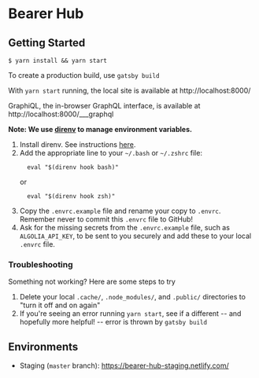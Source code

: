 # Bearer Hub

## Getting Started

```
$ yarn install && yarn start
```

To create a production build, use `gatsby build`

With `yarn start` running, the local site is available at http://localhost:8000/

GraphiQL, the in-browser GraphQL interface, is available at http://localhost:8000/___graphql 

**Note: We use [direnv](https://direnv.net/) to manage environment variables.**

1. Install direnv. See instructions [here](https://github.com/direnv/direnv#install).
2. Add the appropriate line to your `~/.bash` or `~/.zshrc` file:
    ```
      eval "$(direnv hook bash)"
    ```
    or
    ```
      eval "$(direnv hook zsh)"
    ```
3. Copy the `.envrc.example` file and rename your copy to `.envrc`. Remember never to commit this `.envrc` file to GitHub!
4. Ask for the missing secrets from the `.envrc.example` file, such as `ALGOLIA_API_KEY`, to be sent to you securely and add these to your local `.envrc` file. 

### Troubleshooting

Something not working? Here are some steps to try 

1. Delete your local `.cache/`, `.node_modules/`, and `.public/` directories to "turn it off and on again"
2. If you're seeing an error running `yarn start`, see if a different -- and hopefully more helpful! -- error is thrown by `gatsby build`

## Environments

* Staging (`master` branch): https://bearer-hub-staging.netlify.com/
